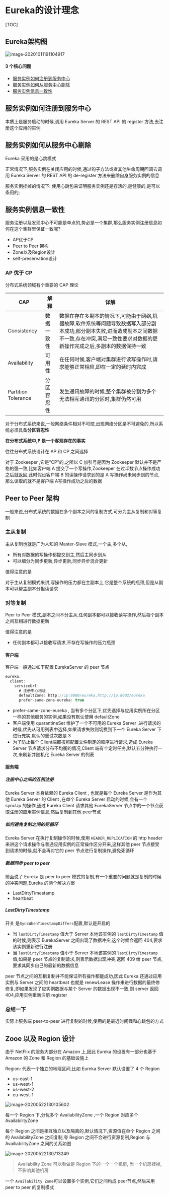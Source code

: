 # Eureka的设计理念

[TOC]

## Eureka架构图

![image-20201011191104917](../../../../assets/image-20201011191104917.png)

#### 3 个核心问题

- [服务实例如何注册到服务中心](#服务实例如何注册到服务中心)
- [服务实例如何从服务中心剔除](#服务实例如何从服务中心剔除)
- [服务实例信息一致性](#服务实例信息一致性)

## 服务实例如何注册到服务中心

本质上是服务启动的时候,调用 Eureka Server 的 REST API 的 register 方法,去注册这个应用的实例

## 服务实例如何从服务中心剔除

Eureka 采用的是心跳模式

正常情况下,服务实例在关闭应用的时候,通过钩子方法或者其他生命周期回调去调用 Eureka Server 的 REST API 的 de-register 方法来删除自身服务实例的信息

服务实例挂掉的情况下: 使用心跳包来证明服务实例还是存活的,是健康的,是可以条用的;

## 服务实例信息一致性

服务注册以及发现中心不可能是单点的,势必是一个集群,那么服务实例注册信息如何在这个集群里保证一致呢?

- AP优于CP
- Peer to Peer 架构
- Zone以及Region设计
- self-preservation设计

### AP 优于 CP

分布式系统领域有个重要的 CAP 理论

| CAP                 | 解释       | 详解                                                         |
| ------------------- | ---------- | ------------------------------------------------------------ |
| Consistency         | 数据一致性 | 数据在存在多副本的情况下,可能由于网络,机器故障,软件系统等问题导致数据写入部分副本成功,部分副本失败,进而造成副本之间数据不一致,存在冲突,满足一致性要求对数据的更新操作完成之后,多副本的数据保持一致 |
| Availability        | 可用性     | 在任何时候,客户端对集群进行读写操作时,请求能够正常相应,即在一定的延时内完成 |
| Partition Tolerance | 分区容忍性 | 发生通讯故障的时候,整个集群被分割为多个无法相互通讯的分区时,集群仍然可用 |

对于分布式系统来说,一般网络条件相对不可控,出现网络分区是不可避免的,所以系统必须具备**分区容忍性**

**在分布式系统中,P 是一个客观存在的事实**

往往分布式系统设计在 AP 和 CP 之间选择

对于 Zookeeper ,它是"CP"的,之所以 C 加引号是因为 Zookeeper 默认并不是严格的强一致,比如客户端 A 提交了一个写操作,Zookeeper 在过半数节点操作成功之后就返回,此时假设客户端 B 的读操作请求到的是 A 写操作尚未同步到的节点,那么读取的就不是客户端 A写操作成功之后的数据

## Peer to Peer 架构

一般来说,分布式系统的数据在多个副本之间的复制方式,可分为主从复制和对等复制

### 主从复制

主从复制也就是广为人知的 Master-Slave 模式,一个主,多个从,

- 所有对数据的写操作都提交到主,然后主同步到从
- 可以细分为同步更新,异步更新,同步异步混合更新

值得注意的是

对于主从复制模式来讲,写操作的压力都在主副本上,它是整个系统的瓶颈,但是从副本可以帮主副本分担读请求

### 对等复制

Peer to Peer 模式,副本之间不分主从,任何副本都可以接收读写操作,然后每个副本之间互相进行数据更新

值得注意的是

- 任何副本都可以接收写请求,不存在写操作的压力瓶颈

#### 客户端

客户端一般通过如下配置 EurekaServer 的 peer 节点

```java
eureka:
  client:
    serviceUrl:
      # 注册中心地址
      defaultZone: http://ip:8000/eureka,http://ip:8002/eureka
      prefer-same-zone-eureka: true
```

- prefer-same-zone-eureka , 当有多个分区下,优先选择与应用实例所在分区一样的其他服务的实例,如果没有默认使用 defaultZone
- 客户端使用 quarantineSet 维护了一个不可用的 Eureka Server ,进行请求的时候,优先从可用列表中选择,如果请求失败则切换到下一个 Eureka Server 下进行充实,默认的重试次数是 3
- 为了防止每个 Client端都按照配置文件制定的顺序进行请求,造成 Eureka Server 节点请求分布不均衡的情况,Client 端有个定时任务,默认五分钟执行一次,来刷新并随机化 Eureka Server 的列表

#### 服务端

##### 注册中心之间的互相注册

Eureka Server 本身依赖的 Eureka Client , 也就是每个 Eureka Server 是作为其他 Eureka Server 的 Client ,在单个 Eureka Server 启动的时候,会有一个 syncUp 的操作,通过 Eureka Client 请求其他 EurekaServer 节点中的一个节点获取注册的应用实例信息,然后复制到其他 peer节点

##### 如何避免复制之间的死循环

Eureka Server 在执行复制操作的时候,使用 `HEADER_REPLICATION` 的 http header 来讲这个请求操作与普通应用实例的正常操作区分开来,这样其他 peer 节点接受到请求的时候,就不会再对它的 peer 节点进行复制操作,避免死循环

##### 数据同步 peer to peer 

前面说了 Eureka 是 peer to peer 模式的复制,有一个重要的问题就是复制的时候的冲突问题,Eureka 的两个解决方案

- LastDirtyTimestamp 
- heartbeat

##### LastDirtyTimestamp

开关 是`SyncWhenTimestampDiffers`配置,默认是开启的

- 当 `lastDirtyTimestamp` 值大于 Server 本地该实例的 `lastDirtyTimestamp` 值的时候,则表示 EurekaServer 之间出现了数据冲突,这个时候会返回 404,要求该实例重新进行注册
- 当 `lastDirtyTimestamp`  值小于 Server 本地该实例的 `lastDirtyTimestamp` 值,如果是 peer 节点的复制请求,则表示数据出现冲突,返回 409 给 peer 节点,要求其同步自己的最新的数据信息

peer 节点之间的互相复制并不能保证所有操作都能成功,因此 Eureka 还通过应用实例与 Server 之间的 heartbeat 也就是 renewLease 操作来进行数据的最终修修复,即如果发现了应实例数据与某个 Server 的数据出现不一致,则 server 返回 404,应用实例重新注册 register

### 总结一下

实际上服务端 peer-to-peer 进行复制的时候,使用的是最近时间戳和心跳包的方式

## Zooe 以及 Region 设计

由于 NetFlix 的服务大部分在 Amazon 上,因此 Eureka 的设置有一部分也基于 Amazon 的 Zone 和 Region 的基础设施上

Region: 代表一个独立的地理区间,比如 Eureka Server 默认设置了 4 个 Region

- us-east-1
- us-west-1
- us-west-2
- eu-west-1

![image-20200522130105602](../../../assets/image-20200522130105602.png)

每一个 Region 下,分忧多个 AvailabilityZone ,一个 Region 对应多个 AvailabilityZone 

每个 Region 之间是相互独立以及隔离的,默认情况下,资源值在单个 Region 之间的 AvailabilityZone 之间复制,夸 Region 之间不会进行资源复制,Region 与 AvailiabilityZone 之间的关系如图

![image-20200522130713249](../../../assets/image-20200522130713249.png)

> Availability Zone 可以看做是 Region 下的一个一个机房, 当一个机房挂掉,不影响其他机房

一个 `Availability Zone`可以设置多个实例,它们之间构成 peer节点,然后采用 peer to peer 的复制模式

